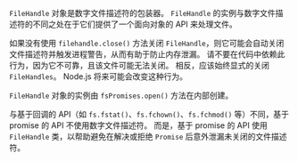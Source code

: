 <!-- YAML
added: v10.0.0
-->

`FileHandle` 对象是数字文件描述符的包装器。 
`FileHandle` 的实例与数字文件描述符的不同之处在于它们提供了一个面向对象的 API 来处理文件。

如果没有使用 `filehandle.close()` 方法关闭 `FileHandle`，则它可能会自动关闭文件描述符并触发进程警告，从而有助于防止内存泄漏。 
请不要在代码中依赖此行为，因为它不可靠，且该文件可能无法关闭。 
相反，应该始终显式的关闭 `FileHandles`。 
Node.js 将来可能会改变这种行为。

`FileHandle` 对象的实例由 `fsPromises.open()` 方法在内部创建。

与基于回调的 API（如 `fs.fstat()`、`fs.fchown()`、`fs.fchmod()` 等）不同，基于 promise 的 API 不使用数字文件描述符。 
而是，基于 promise 的 API 使用 `FileHandle` 类，以帮助避免在解决或拒绝 `Promise` 后意外泄漏未关闭的文件描述符。

